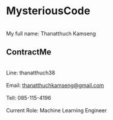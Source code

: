 # MysteriousCode
<br>My full name: Thanatthuch Kamseng</br>
## ContractMe
<br>Line: thanatthuch38</br>
<br>Email: thanatthuchkamseng@gmail.com</br>
<br>Tell: 085-115-4196</br>
<br>Current Role: Machine Learning Engineer</br>
